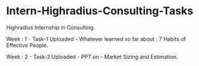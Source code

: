 # Intern-Highradius-Consulting-Tasks

Highradius Internship in Consulting.

 Week : 1 - Task-1 Uploaded - Whatever learned so far about : 7 Habits of Effective People.
 
 Week : 2 - Task-2 Uploaded - PPT on - Market Sizing and Estimation.
